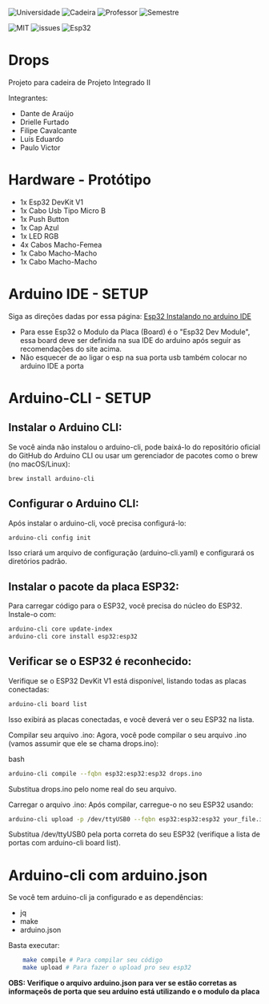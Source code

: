 ![Universidade](https://badgen.net/badge/Univesidade/Universidade%20Federal%20do%20Ceará/blue)
![Cadeira](https://badgen.net/badge/Cadeira/Projeto%20Integrado%20II/red)
![Professor](https://badgen.net/badge/Professor/Windson&Georgia/red)
![Semestre](https://badgen.net/badge/Semestre/7/red)

![MIT](https://img.shields.io/github/license/drops/Front.svg)
![issues](https://img.shields.io/github/issues/drops/Front.svg)
![Esp32](https://img.shields.io/badge/JavaScript-323330?style=for-the-badge&logo=arduino&logoColor=F7DF1E)

# Drops

Projeto para cadeira de Projeto Integrado II

Integrantes:

- Dante de Araújo
- Drielle Furtado
- Filipe Cavalcante
- Luís Eduardo
- Paulo Victor

# Hardware - Protótipo

- 1x Esp32 DevKit V1
- 1x Cabo Usb Tipo Micro B
- 1x Push Button
- 1x Cap Azul
- 1x LED RGB
- 4x Cabos Macho-Femea
- 1x Cabo Macho-Macho
- 1x Cabo Macho-Macho

# Arduino IDE - SETUP

Siga as direções dadas por essa página: [Esp32 Instalando no arduino IDE](https://docs.espressif.com/projects/arduino-esp32/en/latest/installing.html)

- Para esse Esp32 o Modulo da Placa (Board) é o "Esp32 Dev Module", essa board
deve ser definida na sua IDE do arduino após seguir as recomendações do site
acima.
- Não esquecer de ao ligar o esp na sua porta usb também colocar no arduino IDE
a porta

# Arduino-CLI - SETUP

## Instalar o Arduino CLI:

Se você ainda não instalou o arduino-cli, pode baixá-lo do repositório oficial do GitHub do Arduino CLI ou usar um gerenciador de pacotes como o brew (no macOS/Linux):

```bash
brew install arduino-cli
```

## Configurar o Arduino CLI:
Após instalar o arduino-cli, você precisa configurá-lo:

```bash
arduino-cli config init
```

Isso criará um arquivo de configuração (arduino-cli.yaml) e configurará os diretórios padrão.

## Instalar o pacote da placa ESP32:
Para carregar código para o ESP32, você precisa do núcleo do ESP32. Instale-o com:

```bash
arduino-cli core update-index
arduino-cli core install esp32:esp32
```

## Verificar se o ESP32 é reconhecido:
Verifique se o ESP32 DevKit V1 está disponível, listando todas as placas conectadas:

```bash
arduino-cli board list
```

Isso exibirá as placas conectadas, e você deverá ver o seu ESP32 na lista.

Compilar seu arquivo .ino:
Agora, você pode compilar o seu arquivo .ino (vamos assumir que ele se chama drops.ino):

bash
```bash
arduino-cli compile --fqbn esp32:esp32:esp32 drops.ino
```

Substitua drops.ino pelo nome real do seu arquivo.

Carregar o arquivo .ino:
Após compilar, carregue-o no seu ESP32 usando:

```bash
arduino-cli upload -p /dev/ttyUSB0 --fqbn esp32:esp32:esp32 your_file.ino
```
Substitua /dev/ttyUSB0 pela porta correta do seu ESP32 (verifique a lista de portas com arduino-cli board list).

# Arduino-cli com arduino.json

Se você tem arduino-cli ja configurado e as dependências:

- jq
- make
- arduino.json

Basta executar:

```bash
    make compile # Para compilar seu código
    make upload # Para fazer o upload pro seu esp32
```

**OBS: Verifique o arquivo arduino.json para ver se estão corretas as
informaçeõs de porta que seu arduino está utilizando e o modulo da placa**







